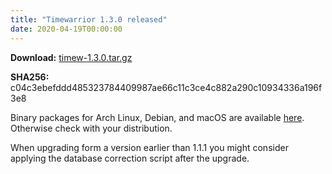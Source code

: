 ```yaml
---
title: "Timewarrior 1.3.0 released"
date: 2020-04-19T00:00:00
---
```


**Download:** [timew-1.3.0.tar.gz](https://github.com/GothenburgBitFactory/timewarrior/releases/download/v1.3.0/timew-1.3.0.tar.gz)

**SHA256:** c04c3ebefddd485323784409987ae66c11c3ce4c882a290c10934336a196f3e8 

Binary packages for Arch Linux, Debian, and macOS are available [here](/docs/download.html).
Otherwise check with your distribution.

When upgrading form a version earlier than 1.1.1 you might consider applying the database correction script after the upgrade.
